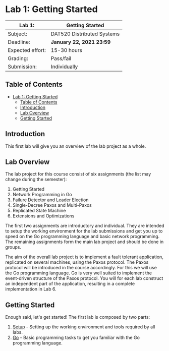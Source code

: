 # Lab 1: Getting Started

| Lab 1: | Getting Started |
| ---------------------    | --------------------- |
| Subject:                 | DAT520 Distributed Systems |
| Deadline:                | **January 22, 2021 23:59** |
| Expected effort:         | 15-30 hours |
| Grading:                 | Pass/fail |
| Submission:              | Individually |

## Table of Contents

- [Lab 1: Getting Started](#lab-1-getting-started)
  - [Table of Contents](#table-of-contents)
  - [Introduction](#introduction)
  - [Lab Overview](#lab-overview)
  - [Getting Started](#getting-started)

## Introduction

This first lab will give you an overview of the lab project as a whole.

## Lab Overview

The lab project for this course consist of six assignments (the list may change
during the semester):

1. Getting Started
2. Network Programming in Go
3. Failure Detector and Leader Election
4. Single-Decree Paxos and Multi-Paxos
5. Replicated State Machine
6. Extensions and Optimizations

The first two assignments are introductory and individual. They are intended to
setup the working environment for the lab submissions and get you up to speed on the Go programming language and basic network programming. The remaining assignments form the main lab project and should be done in groups.

The aim of the overall lab project is to implement a fault tolerant
application, replicated on several machines, using the Paxos protocol. The
Paxos protocol will be introduced in the course accordingly. For this we will
use the Go programming language. Go is very well suited to implement the
event-driven structure of the Paxos protocol. You will for each lab construct
an independent part of the application, resulting in a complete implementation
in Lab 6.

## Getting Started

Enough said, let's get started!
The first lab is composed by two parts:

1. [Setup](setup/README.md) - Setting up the working environment and tools required by all labs.
2. [Go](go/README.md) - Basic programming tasks to get you familiar with the Go programming language.
